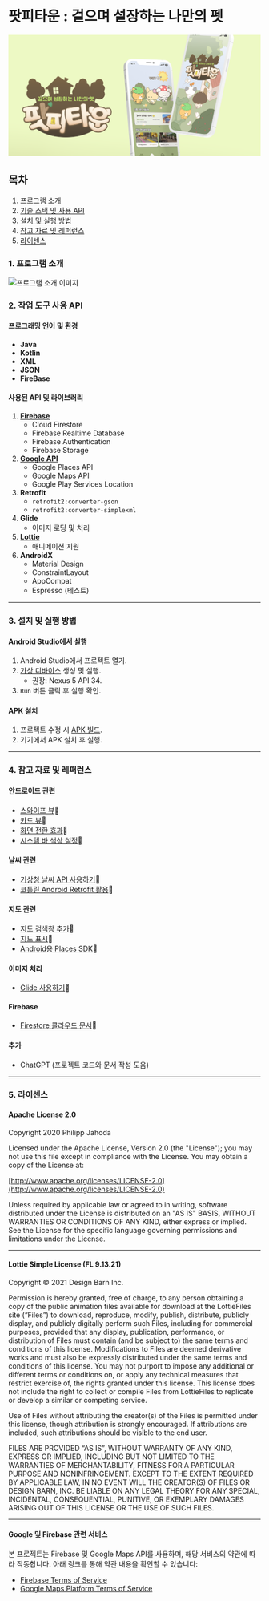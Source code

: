 # **팟피타운 : 걸으며 설장하는 나만의 펫**

![프로젝트 대표 이미지](readmeimgs/mainimg.png)



## 목차
1. [프로그램 소개](#프로그램-소개)
2. [기술 스택 및 사용 API](#기술-스택-및-사용-api)
3. [설치 및 실행 방법](#설치-및-실행-방법)
4. [참고 자료 및 레퍼런스](#참고-자료-및-레퍼런스)
5. [라이센스](#라이센스)

### 1. 프로그램 소개

![프로그램 소개 이미지](readmeimgs/potpy.png)



### 2. 작업 도구 사용 API

#### **프로그래밍 언어 및 환경**
- **Java**
- **Kotlin**
- **XML**
- **JSON**
- **FireBase**

#### **사용된 API 및 라이브러리**
1. **[Firebase](https://firebase.google.com/?gad_source=1&gclid=CjwKCAiAjeW6BhBAEiwAdKltMuoPTgufHwrKERMfAqZlXeDPYi3ZA0mIo5OGaSsSzHKUxfRDxfJSXRoCJKcQAvD_BwE&gclsrc=aw.ds&hl=ko)**
   - Cloud Firestore
   - Firebase Realtime Database
   - Firebase Authentication
   - Firebase Storage
2. **[Google API](https://developers.google.com/maps?hl=ko&_gl=1*gug90s*_up*MQ..*_ga*NDA4OTE5MDk4LjE3MzM4OTY0ODA.*_ga_NRWSTWS78N*MTczMzg5NjQ3OS4xLjEuMTczMzg5NjQ4MC4wLjAuMA..)**
   - Google Places API
   - Google Maps API
   - Google Play Services Location
3. **Retrofit**
   - `retrofit2:converter-gson`
   - `retrofit2:converter-simplexml`
4. **Glide**
   - 이미지 로딩 및 처리
5. **[Lottie](https://lottiefiles.com/kr/)**
   - 애니메이션 지원
6. **AndroidX**
   - Material Design
   - ConstraintLayout
   - AppCompat
   - Espresso (테스트)

---

### 3. 설치 및 실행 방법

#### **Android Studio에서 실행**
1. Android Studio에서 프로젝트 열기.
2. [가상 디바이스](https://developer.android.com/studio/run/managing-avds?hl=ko) 생성 및 실행.
   - 권장: Nexus 5 API 34.
3. `Run` 버튼 클릭 후 실행 확인.

#### **APK 설치**
1. 프로젝트 수정 시 [APK 빌드](https://learn2you.tistory.com/82).
2. 기기에서 APK 설치 후 실행.

---

### 4. 참고 자료 및 레퍼런스

#### **안드로이드 관련**
- [스와이프 뷰](https://developer.android.com/guide/navigation/navigation-swipe-view-2?hl=ko)🔗
- [카드 뷰](https://snakehips.tistory.com/108)🔗
- [화면 전환 효과](https://dev-yangkj.tistory.com/5)🔗
- [시스템 바 색상 설정](https://latte-is-horse.tistory.com/288)🔗

#### **날씨 관련**
- [기상청 날씨 API 사용하기](https://hanyeop.tistory.com/388)🔗
- [코틀린 Android Retrofit 활용](https://fre2-dom.tistory.com/429)🔗
  
#### **지도 관련**
- [지도 검색창 추가](https://stackoverflow.com/questions/31136527/add-search-toolbar-over-google-map-like-in-native-android-app)🔗
- [지도 표시](https://eunoia3jy.tistory.com/185)🔗
- [Android용 Places SDK](https://developers.google.com/maps/documentation/places/android-sdk?hl=ko&_gl=1*xattt6*_up*MQ..*_ga*NDA4OTE5MDk4LjE3MzM4OTY0ODA.*_ga_NRWSTWS78N*MTczMzg5NjQ3OS4xLjEuMTczMzg5NjYyNS4wLjAuMA..)🔗

#### **이미지 처리**
- [Glide 사용하기](https://velog.io/@krrong/Android-Glide-%EC%82%AC%EC%9A%A9%ED%95%98%EA%B8%B0)🔗

#### **Firebase**
- [Firestore 클라우드 문서](https://firebase.google.com/docs/storage?hl=ko)🔗

#### **추가**
- ChatGPT (프로젝트 코드와 문서 작성 도움)

---

### 5. 라이센스

#### **Apache License 2.0**
Copyright 2020 Philipp Jahoda

Licensed under the Apache License, Version 2.0 (the "License"); you may not use this file except in compliance with the License. You may obtain a copy of the License at:

[http://www.apache.org/licenses/LICENSE-2.0](http://www.apache.org/licenses/LICENSE-2.0)

Unless required by applicable law or agreed to in writing, software distributed under the License is distributed on an "AS IS" BASIS, WITHOUT WARRANTIES OR CONDITIONS OF ANY KIND, either express or implied. See the License for the specific language governing permissions and limitations under the License.

---

#### **Lottie Simple License (FL 9.13.21)**
Copyright © 2021 Design Barn Inc.

Permission is hereby granted, free of charge, to any person obtaining a copy of the public animation files available for download at the LottieFiles site (“Files”) to download, reproduce, modify, publish, distribute, publicly display, and publicly digitally perform such Files, including for commercial purposes, provided that any display, publication, performance, or distribution of Files must contain (and be subject to) the same terms and conditions of this license. Modifications to Files are deemed derivative works and must also be expressly distributed under the same terms and conditions of this license. You may not purport to impose any additional or different terms or conditions on, or apply any technical measures that restrict exercise of, the rights granted under this license. This license does not include the right to collect or compile Files from LottieFiles to replicate or develop a similar or competing service.

Use of Files without attributing the creator(s) of the Files is permitted under this license, though attribution is strongly encouraged. If attributions are included, such attributions should be visible to the end user.

FILES ARE PROVIDED “AS IS”, WITHOUT WARRANTY OF ANY KIND, EXPRESS OR IMPLIED, INCLUDING BUT NOT LIMITED TO THE WARRANTIES OF MERCHANTABILITY, FITNESS FOR A PARTICULAR PURPOSE AND NONINFRINGEMENT. EXCEPT TO THE EXTENT REQUIRED BY APPLICABLE LAW, IN NO EVENT WILL THE CREATOR(S) OF FILES OR DESIGN BARN, INC. BE LIABLE ON ANY LEGAL THEORY FOR ANY SPECIAL, INCIDENTAL, CONSEQUENTIAL, PUNITIVE, OR EXEMPLARY DAMAGES ARISING OUT OF THIS LICENSE OR THE USE OF SUCH FILES.

---

#### **Google 및 Firebase 관련 서비스**
본 프로젝트는 Firebase 및 Google Maps API를 사용하며, 해당 서비스의 약관에 따라 작동합니다. 아래 링크를 통해 약관 내용을 확인할 수 있습니다:
- [Firebase Terms of Service](https://firebase.google.com/terms?authuser=0)
- [Google Maps Platform Terms of Service](https://cloud.google.com/maps-platform/terms/)
